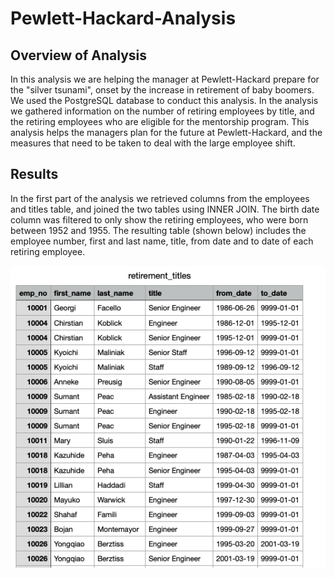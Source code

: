 # Pewlett-Hackard-Analysis

## Overview of Analysis
In this analysis we are helping the manager at Pewlett-Hackard prepare for the "silver tsunami", onset by the increase in retirement of baby boomers. We used the PostgreSQL database to conduct this analysis. In the analysis we gathered information on the number of retiring employees by title, and the retiring employees who are eligible for the mentorship program. This analysis helps the managers plan for the future at Pewlett-Hackard, and the measures that need to be taken to deal with the large employee shift. 

## Results 
In the first part of the analysis we retrieved columns from the employees and titles table, and joined the two tables using INNER JOIN. The birth date column was filtered to only show the retiring employees, who were born between 1952 and 1955. The resulting table (shown below) includes the employee number, first and last name, title, from date and to date of each retiring employee. 


![Retirement Titles](Images/retirement_titles.png)


